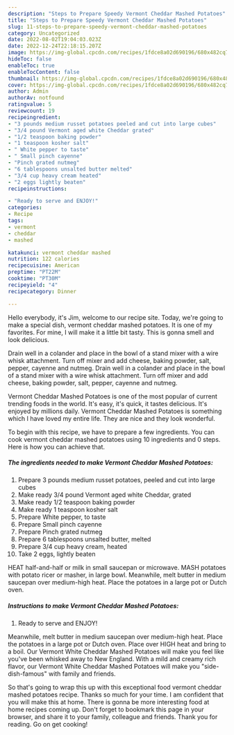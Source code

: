 ```yaml
---
description: "Steps to Prepare Speedy Vermont Cheddar Mashed Potatoes"
title: "Steps to Prepare Speedy Vermont Cheddar Mashed Potatoes"
slug: 11-steps-to-prepare-speedy-vermont-cheddar-mashed-potatoes
category: Uncategorized
date: 2022-08-02T19:04:03.023Z
date: 2022-12-24T22:18:15.207Z
image: https://img-global.cpcdn.com/recipes/1fdce8a02d690196/680x482cq70/vermont-cheddar-mashed-potatoes-recipe-main-photo.jpg
hideToc: false
enableToc: true
enableTocContent: false
thumbnail: https://img-global.cpcdn.com/recipes/1fdce8a02d690196/680x482cq70/vermont-cheddar-mashed-potatoes-recipe-main-photo.jpg
cover: https://img-global.cpcdn.com/recipes/1fdce8a02d690196/680x482cq70/vermont-cheddar-mashed-potatoes-recipe-main-photo.jpg
author: Admin
authorAv: notfound
ratingvalue: 5
reviewcount: 19
recipeingredient:
- "3 pounds medium russet potatoes peeled and cut into large cubes"
- "3/4 pound Vermont aged white Cheddar grated"
- "1/2 teaspoon baking powder"
- "1 teaspoon kosher salt"
- " White pepper to taste"
- " Small pinch cayenne"
- "Pinch grated nutmeg"
- "6 tablespoons unsalted butter melted"
- "3/4 cup heavy cream heated"
- "2 eggs lightly beaten"
recipeinstructions:

- "Ready to serve and ENJOY!"
categories:
- Recipe
tags:
- vermont
- cheddar
- mashed

katakunci: vermont cheddar mashed 
nutrition: 122 calories
recipecuisine: American
preptime: "PT22M"
cooktime: "PT30M"
recipeyield: "4"
recipecategory: Dinner

---
```



Hello everybody, it's Jim, welcome to our recipe site. Today, we're going to make a special dish, vermont cheddar mashed potatoes. It is one of my favorites. For mine, I will make it a little bit tasty. This is gonna smell and look delicious.

Drain well in a colander and place in the bowl of a stand mixer with a wire whisk attachment. Turn off mixer and add cheese, baking powder, salt, pepper, cayenne and nutmeg. Drain well in a colander and place in the bowl of a stand mixer with a wire whisk attachment. Turn off mixer and add cheese, baking powder, salt, pepper, cayenne and nutmeg.

Vermont Cheddar Mashed Potatoes is one of the most popular of current trending foods in the world. It's easy, it's quick, it tastes delicious. It's enjoyed by millions daily. Vermont Cheddar Mashed Potatoes is something which I have loved my entire life. They are nice and they look wonderful.


To begin with this recipe, we have to prepare a few ingredients. You can cook vermont cheddar mashed potatoes using 10 ingredients and 0 steps. Here is how you can achieve that.

<!--inarticleads1-->

##### The ingredients needed to make Vermont Cheddar Mashed Potatoes:

1. Prepare 3 pounds medium russet potatoes, peeled and cut into large cubes
1. Make ready 3/4 pound Vermont aged white Cheddar, grated
1. Make ready 1/2 teaspoon baking powder
1. Make ready 1 teaspoon kosher salt
1. Prepare  White pepper, to taste
1. Prepare  Small pinch cayenne
1. Prepare Pinch grated nutmeg
1. Prepare 6 tablespoons unsalted butter, melted
1. Prepare 3/4 cup heavy cream, heated
1. Take 2 eggs, lightly beaten


HEAT half-and-half or milk in small saucepan or microwave. MASH potatoes with potato ricer or masher, in large bowl. Meanwhile, melt butter in medium saucepan over medium-high heat. Place the potatoes in a large pot or Dutch oven. 

<!--inarticleads2-->

##### Instructions to make Vermont Cheddar Mashed Potatoes:


1. Ready to serve and ENJOY!

Meanwhile, melt butter in medium saucepan over medium-high heat. Place the potatoes in a large pot or Dutch oven. Place over HIGH heat and bring to a boil. Our Vermont White Cheddar Mashed Potatoes will make you feel like you&#39;ve been whisked away to New England. With a mild and creamy rich flavor, our Vermont White Cheddar Mashed Potatoes will make you &#34;side-dish-famous&#34; with family and friends. 

So that's going to wrap this up with this exceptional food vermont cheddar mashed potatoes recipe. Thanks so much for your time. I am confident that you will make this at home. There is gonna be more interesting food at home recipes coming up. Don't forget to bookmark this page in your browser, and share it to your family, colleague and friends. Thank you for reading. Go on get cooking!
